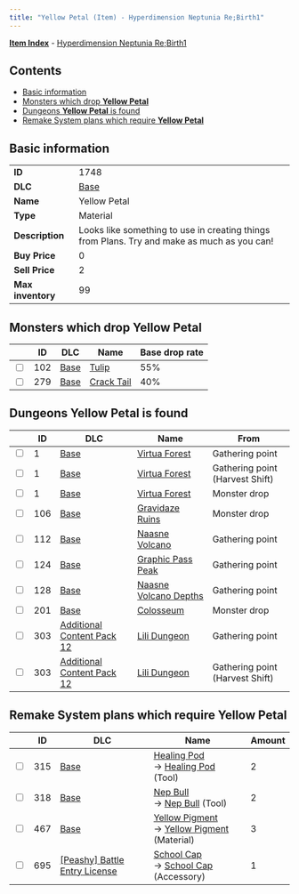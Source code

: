 ```yaml
---
title: "Yellow Petal (Item) - Hyperdimension Neptunia Re;Birth1"
---
```


[**Item Index**](/neptunia/rb1/item/index.html) - [Hyperdimension Neptunia Re;Birth1](/neptunia/rb1)

## Contents

- [Basic information](#basic-information)
- [Monsters which drop **Yellow Petal**](#monsters-which-drop-yellow-petal)
- [Dungeons **Yellow Petal** is found](#dungeons-yellow-petal-is-found)
- [Remake System plans which require **Yellow Petal**](#remake-system-plans-which-require-yellow-petal)

## Basic information

|   |   |
| -- | -- |
| **ID** | 1748 |
| **DLC** | [Base](/neptunia/rb1/dlc/1-base.html) |
| **Name** | Yellow Petal |
| **Type** | Material |
| **Description** | Looks like something to use in creating things from Plans. Try and make as much as you can! |
| **Buy Price** | 0 |
| **Sell Price** | 2 |
| **Max inventory** | 99 |

## Monsters which drop **Yellow Petal**

|    | ID | DLC | Name | Base drop rate |
| -- | -- | --- | ---- | -------------- |
| <input type="checkbox" id="rb1-monster-1-102" class="trackbox" /> | 102 | [Base](/neptunia/rb1/dlc/1-base.html) | [Tulip](/neptunia/rb1/monster/1-102-tulip.html) | 55% |
| <input type="checkbox" id="rb1-monster-1-279" class="trackbox" /> | 279 | [Base](/neptunia/rb1/dlc/1-base.html) | [Crack Tail](/neptunia/rb1/monster/1-279-crack-tail.html) | 40% |

## Dungeons **Yellow Petal** is found

|    | ID | DLC | Name | From |
| -- | -- | --- | ---- | ---- |
| <input type="checkbox" id="rb1-dungeon-1-1" class="trackbox" /> | 1 | [Base](/neptunia/rb1/dlc/1-base.html) | [Virtua Forest](/neptunia/rb1/dungeon/1-1-virtua-forest.html) | Gathering point |
| <input type="checkbox" id="rb1-dungeon-1-1" class="trackbox" /> | 1 | [Base](/neptunia/rb1/dlc/1-base.html) | [Virtua Forest](/neptunia/rb1/dungeon/1-1-virtua-forest.html) | Gathering point (Harvest Shift) |
| <input type="checkbox" id="rb1-dungeon-1-1" class="trackbox" /> | 1 | [Base](/neptunia/rb1/dlc/1-base.html) | [Virtua Forest](/neptunia/rb1/dungeon/1-1-virtua-forest.html) | Monster drop |
| <input type="checkbox" id="rb1-dungeon-1-106" class="trackbox" /> | 106 | [Base](/neptunia/rb1/dlc/1-base.html) | [Gravidaze Ruins](/neptunia/rb1/dungeon/1-106-gravidaze-ruins.html) | Monster drop |
| <input type="checkbox" id="rb1-dungeon-1-112" class="trackbox" /> | 112 | [Base](/neptunia/rb1/dlc/1-base.html) | [Naasne Volcano](/neptunia/rb1/dungeon/1-112-naasne-volcano.html) | Gathering point |
| <input type="checkbox" id="rb1-dungeon-1-124" class="trackbox" /> | 124 | [Base](/neptunia/rb1/dlc/1-base.html) | [Graphic Pass Peak](/neptunia/rb1/dungeon/1-124-graphic-pass-peak.html) | Gathering point |
| <input type="checkbox" id="rb1-dungeon-1-128" class="trackbox" /> | 128 | [Base](/neptunia/rb1/dlc/1-base.html) | [Naasne Volcano Depths](/neptunia/rb1/dungeon/1-128-naasne-volcano-depths.html) | Gathering point |
| <input type="checkbox" id="rb1-dungeon-1-201" class="trackbox" /> | 201 | [Base](/neptunia/rb1/dlc/1-base.html) | [Colosseum](/neptunia/rb1/dungeon/1-201-colosseum.html) | Monster drop |
| <input type="checkbox" id="rb1-dungeon-21-303" class="trackbox" /> | 303 | [Additional Content Pack 12](/neptunia/rb1/dlc/21-pack12.html) | [Lili Dungeon](/neptunia/rb1/dungeon/21-303-lili-dungeon.html) | Gathering point |
| <input type="checkbox" id="rb1-dungeon-21-303" class="trackbox" /> | 303 | [Additional Content Pack 12](/neptunia/rb1/dlc/21-pack12.html) | [Lili Dungeon](/neptunia/rb1/dungeon/21-303-lili-dungeon.html) | Gathering point (Harvest Shift) |

## Remake System plans which require **Yellow Petal**

|    | ID | DLC | Name | Amount |
| -- | -- | --- | ---- | ------ |
| <input type="checkbox" id="rb1-remake-1-315" class="trackbox" /> | 315 | [Base](/neptunia/rb1/dlc/1-base.html) | [Healing Pod](/neptunia/rb1/remake/1-315-healing-pod.html)<br />→ [Healing Pod](/neptunia/rb1/item/1-2-healing-pod.html) (Tool) | 2 |
| <input type="checkbox" id="rb1-remake-1-318" class="trackbox" /> | 318 | [Base](/neptunia/rb1/dlc/1-base.html) | [Nep Bull](/neptunia/rb1/remake/1-318-nep-bull.html)<br />→ [Nep Bull](/neptunia/rb1/item/1-5-nep-bull.html) (Tool) | 2 |
| <input type="checkbox" id="rb1-remake-1-467" class="trackbox" /> | 467 | [Base](/neptunia/rb1/dlc/1-base.html) | [Yellow Pigment](/neptunia/rb1/remake/1-467-yellow-pigment.html)<br />→ [Yellow Pigment](/neptunia/rb1/item/1-1946-yellow-pigment.html) (Material) | 3 |
| <input type="checkbox" id="rb1-remake-8-695" class="trackbox" /> | 695 | [[Peashy] Battle Entry License](/neptunia/rb1/dlc/8-peashy.html) | [School Cap](/neptunia/rb1/remake/8-695-school-cap.html)<br />→ [School Cap](/neptunia/rb1/item/8-3341-school-cap.html) (Accessory) | 1 |